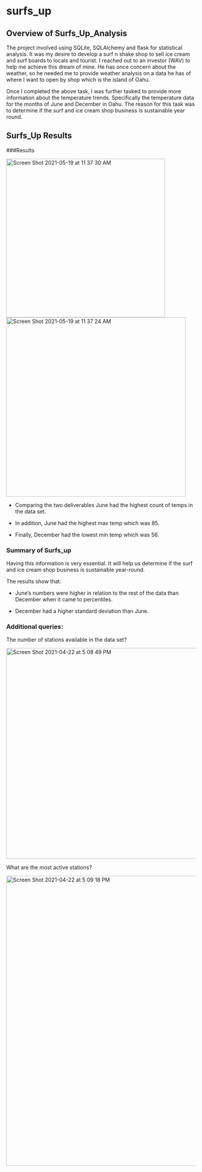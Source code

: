 # surfs_up

## Overview of Surfs_Up_Analysis

The project involved using SQLite, SQLAlchemy and flask for statistical analysis. It was my desire  to develop a surf n  shake shop to  sell ice cream and surf boards to locals and tourist. I reached out to an investor (WAV) to help me achieve this dream of mine. He has once concern about the weather, so he needed me to provide weather analysis on a data he has of where I want to open by shop which is the island of Oahu.

Once I completed the above task, I was further tasked to provide more information about the temperature trends. Specifically the temperature data for the months of June and December in Oahu. The reason for this task was to determine if the surf and ice cream shop business is sustainable year round.
## Surfs_Up Results

###Results


<img width="422" alt="Screen Shot 2021-05-19 at 11 37 30 AM" src="https://user-images.githubusercontent.com/78401776/118842027-d3072c80-b896-11eb-9e75-a0f904311844.png">

<img width="477" alt="Screen Shot 2021-05-19 at 11 37 24 AM" src="https://user-images.githubusercontent.com/78401776/118842070-de5a5800-b896-11eb-9bd5-7abf0e035079.png">

 - Comparing the two deliverables June had the highest count of temps in the data set.

 - In addition, June had the highest max temp which was 85.

- Finally, December had the lowest min temp which was 56.




### Summary of Surfs_up

Having this information is very essential. It will help us determine if the surf and ice cream shop business is sustainable year-round.

The results show that: 

 - June’s numbers were higher in relation to the rest of the data than December when it came to percentiles.

 - December had a higher standard deviation than June. 

### Additional queries:

The number of stations available in the data set?

<img width="561" alt="Screen Shot 2021-04-22 at 5 08 49 PM" src="https://user-images.githubusercontent.com/78401776/116017931-dfd58f00-a60e-11eb-833b-f04f0ee3fd11.png">

What are the most active stations?

<img width="772" alt="Screen Shot 2021-04-22 at 5 09 18 PM" src="https://user-images.githubusercontent.com/78401776/116017952-f0860500-a60e-11eb-9cc8-76746c6e43d5.png">


 

